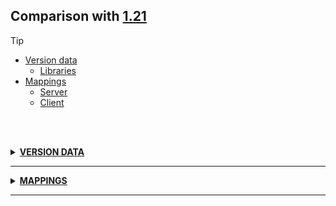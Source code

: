 ## Comparison with [1.21](https://github.com/PixiGeko/Minecraft-generated-data/tree/1.21)

> [!TIP]
> - [Version data](#version-data)
>     - [Libraries](#version-data-libraries)
> - [Mappings](#mappings)
>   - [Server](#server-mappings)
>   - [Client](#client-mappings)

<br/><br/>
<details><summary><b><ins>VERSION DATA</ins></b><a name="version-data"></a></summary>
<br/>
<table><tr><th></th><th align="left">1.21</th><th>1.21.1-rc1</th></tr><tr><td>World version</td><td><pre>3953</pre></td><td><pre>3954</pre></td></tr><tr><td>Protocol version</td><td><pre>767</pre></td><td><pre>1073742028</pre></td></tr></table>
<h3>Libraries<a name="version-data-libraries"></a></h3>
<details>
<summary>
Versions
</summary>
<table><tr><th></th><th align="left">1.21</th><th>1.21.1-rc1</th></tr><tr><td>com.mojang:brigadier</td><td><pre>1.2.9</pre></td><td><pre>1.3.10</pre></td></tr></table>
</details>
</details>
<hr/>
<details><summary><b><ins>MAPPINGS</ins></b><a name="mappings"></a></summary>
<br/>
<h2>Server<a name="server-mappings"></a></h2>
<details>
<summary>
Changes
</summary>

```
XXX.commands.arguments.EntityArgument +3M
```
```
XXX.commands.arguments.GameProfileArgument +4M -1M
```
```
XXX.commands.arguments.MessageArgument +2M
```

</details>
<details>
<summary>
net.minecraft.commands.arguments.EntityArgument
</summary>

```diff
- EntitySelector parse(StringReader,boolean)
- EntitySelector parse(StringReader,Object)
- Object parse(StringReader,Object)
```

</details>
<details>
<summary>
net.minecraft.commands.arguments.GameProfileArgument
</summary>

```diff
- GameProfileArgument$Result parse(StringReader,boolean)
- GameProfileArgument$Result parse(StringReader,Object)
- Object parse(StringReader,Object)
+ void lambda$listSuggestions$1(CommandContext,SuggestionsBuilder)
- void lambda$listSuggestions$1(SharedSuggestionProvider,SuggestionsBuilder)
```

</details>
<details>
<summary>
net.minecraft.commands.arguments.MessageArgument
</summary>

```diff
- MessageArgument$Message parse(StringReader,Object)
- Object parse(StringReader,Object)
```

</details>
<h2>Client<a name="client-mappings"></a></h2>
<details>
<summary>
Changes
</summary>

```
XXX.commands.arguments.EntityArgument +3M
```
```
XXX.commands.arguments.GameProfileArgument +4M -1M
```
```
XXX.commands.arguments.MessageArgument +2M
```
```
XXX.block.entity.BlockEntity +3M -1M
```

</details>
<details>
<summary>
net.minecraft.commands.arguments.EntityArgument
</summary>

```diff
- EntitySelector parse(StringReader,boolean)
- EntitySelector parse(StringReader,Object)
- Object parse(StringReader,Object)
```

</details>
<details>
<summary>
net.minecraft.commands.arguments.GameProfileArgument
</summary>

```diff
- GameProfileArgument$Result parse(StringReader,boolean)
- GameProfileArgument$Result parse(StringReader,Object)
- Object parse(StringReader,Object)
+ void lambda$listSuggestions$1(CommandContext,SuggestionsBuilder)
- void lambda$listSuggestions$1(SharedSuggestionProvider,SuggestionsBuilder)
```

</details>
<details>
<summary>
net.minecraft.commands.arguments.MessageArgument
</summary>

```diff
- MessageArgument$Message parse(StringReader,Object)
- Object parse(StringReader,Object)
```

</details>
<details>
<summary>
net.minecraft.world.level.block.entity.BlockEntity
</summary>

```diff
- boolean isValidBlockState(BlockState)
- String getNameForReporting()
+ String lambda$fillCrashReportCategory$7()
- void validateBlockState(BlockState)
```

</details>
</details>
<hr/>